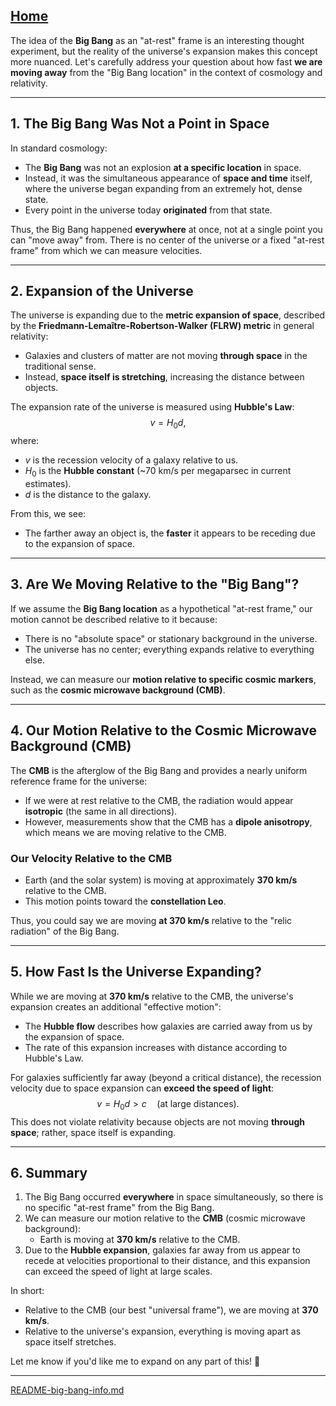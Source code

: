 [Home](https://t2m.io/VwvDcuw)
---

The idea of the **Big Bang** as an "at-rest" frame is an interesting thought experiment, but the reality of the universe's expansion makes this concept more nuanced. Let's carefully address your question about how fast **we are moving away** from the "Big Bang location" in the context of cosmology and relativity.

---

## **1. The Big Bang Was Not a Point in Space**
In standard cosmology:
- The **Big Bang** was not an explosion **at a specific location** in space.
- Instead, it was the simultaneous appearance of **space and time** itself, where the universe began expanding from an extremely hot, dense state.
- Every point in the universe today **originated** from that state.

Thus, the Big Bang happened **everywhere** at once, not at a single point you can "move away" from. There is no center of the universe or a fixed "at-rest frame" from which we can measure velocities.

---

## **2. Expansion of the Universe**
The universe is expanding due to the **metric expansion of space**, described by the **Friedmann-Lemaître-Robertson-Walker (FLRW) metric** in general relativity:
- Galaxies and clusters of matter are not moving **through space** in the traditional sense.
- Instead, **space itself is stretching**, increasing the distance between objects.

The expansion rate of the universe is measured using **Hubble's Law**:
$$v = H_0 d,$$
where:
- $v$ is the recession velocity of a galaxy relative to us.
- $H_0$ is the **Hubble constant** (~70 km/s per megaparsec in current estimates).
- $d$ is the distance to the galaxy.

From this, we see:
- The farther away an object is, the **faster** it appears to be receding due to the expansion of space.

---

## **3. Are We Moving Relative to the "Big Bang"?**
If we assume the **Big Bang location** as a hypothetical "at-rest frame," our motion cannot be described relative to it because:
- There is no "absolute space" or stationary background in the universe.
- The universe has no center; everything expands relative to everything else.

Instead, we can measure our **motion relative to specific cosmic markers**, such as the **cosmic microwave background (CMB)**.

---

## **4. Our Motion Relative to the Cosmic Microwave Background (CMB)**
The **CMB** is the afterglow of the Big Bang and provides a nearly uniform reference frame for the universe:
- If we were at rest relative to the CMB, the radiation would appear **isotropic** (the same in all directions).
- However, measurements show that the CMB has a **dipole anisotropy**, which means we are moving relative to the CMB.

### **Our Velocity Relative to the CMB**
- Earth (and the solar system) is moving at approximately **370 km/s** relative to the CMB.
- This motion points toward the **constellation Leo**.

Thus, you could say we are moving **at 370 km/s** relative to the "relic radiation" of the Big Bang.

---

## **5. How Fast Is the Universe Expanding?**
While we are moving at **370 km/s** relative to the CMB, the universe's expansion creates an additional "effective motion":
- The **Hubble flow** describes how galaxies are carried away from us by the expansion of space.
- The rate of this expansion increases with distance according to Hubble's Law.

For galaxies sufficiently far away (beyond a critical distance), the recession velocity due to space expansion can **exceed the speed of light**:
$$v = H_0 d > c \quad \text{(at large distances)}.$$
This does not violate relativity because objects are not moving **through space**; rather, space itself is expanding.

---

## **6. Summary**
1. The Big Bang occurred **everywhere** in space simultaneously, so there is no specific "at-rest frame" from the Big Bang.
2. We can measure our motion relative to the **CMB** (cosmic microwave background):
   - Earth is moving at **370 km/s** relative to the CMB.
3. Due to the **Hubble expansion**, galaxies far away from us appear to recede at velocities proportional to their distance, and this expansion can exceed the speed of light at large scales.

In short:
- Relative to the CMB (our best "universal frame"), we are moving at **370 km/s**.
- Relative to the universe's expansion, everything is moving apart as space itself stretches.

Let me know if you'd like me to expand on any part of this! 🚀


---

[README-big-bang-info.md](https://t2m.io/4Z59hf7)
